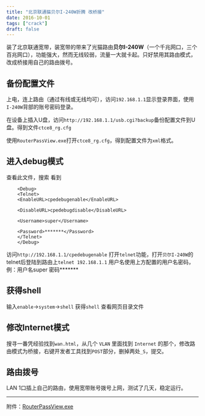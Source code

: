 ```yaml
---
title: "北京联通猫贝尔I-240W折腾 改桥接"
date: 2016-10-01
tags: ["crack"]
draft: false
---
```


装了北京联通宽带，装宽带的带来了光猫路由**贝尔I-240W**（一个千兆网口，三个百兆网口），功能强大，然而无线较弱，流量一大就卡起。只好禁用其路由模式，改成桥接用自己的路由拨号。

<!--more-->

## 备份配置文件

上电，连上路由（通过有线或无线均可），访问`192.168.1.1`显示登录界面，使用`I-240W`背部的账号密码登录。

在设备上插入U盘，访问`http://192.168.1.1/usb.cgi?backup`备份配置文件到U盘。得到文件`ctce8_rg.cfg`

使用`RouterPassView.exe`打开`ctce8_rg.cfg`，得到配置文件为`xml`格式。

## 进入debug模式

查看此文件，搜索 看到

```
    <Debug> 
    <Telnet> 
    <EnableURL>cpedebugenable</EnableURL>

    <DisableURL>cpedebugdisable</DisableURL>

    <Username>super</Username>

    <Password>*******</Password>
    </Telnet>
    </Debug>
```

访问`http://192.168.1.1/cpedebugenable` 打开`telnet`功能，打开`贝尔I-240W`的telnet后登陆到路由上`telnet 192.168.1.1` 用户名使用上方配置的用户名密码，例：用户名super 密码****\***

## 获得shell

输入`enable`->`system`->`shell` 获得`shell` 查看网页目录文件

## 修改Internet模式

搜寻一番凭经验找到`wan.html`，从几个 `VLAN` 里面找到 `Internet` 的那个，修改路由模式为桥接，右键开发者工具找到`POST`部分，删掉两处`_S`，提交。

## 路由拨号

LAN 1口插上自己的路由，使用宽带账号拨号上网，测试了几天，稳定运行。

------

附件：[RouterPassView.exe](https://www.nirsoft.net/utils/router_password_recovery.html) 